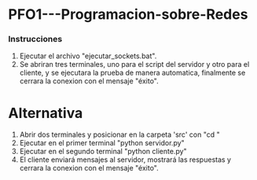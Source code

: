 # PFO1---Programacion-sobre-Redes

### Instrucciones
1. Ejecutar el archivo "ejecutar_sockets.bat".
2. Se abriran tres terminales, uno para el script del servidor y otro para el cliente, y se ejecutara la prueba de manera automatica, finalmente se cerrara la conexion con el mensaje "éxito".

# Alternativa
1. Abrir dos terminales y posicionar en la carpeta 'src' con "cd <ruta>"
2. Ejecutar en el primer terminal "python servidor.py"
3. Ejecutar en el segundo terminal "python cliente.py"
4. El cliente enviará mensajes al servidor, mostrará las respuestas y cerrara la conexion con el mensaje "éxito".
